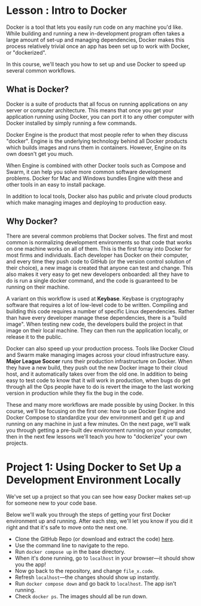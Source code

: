 # Lesson : Intro to Docker

Docker is a tool that lets you easily run code on any machine you'd like. While building and running a new in-development program often takes a large amount of set-up and managing dependencies, Docker makes this process relatively trivial once an app has been set up to work with Docker, or "dockerized".

In this course, we'll teach you how to set up and use Docker to speed up several common workflows.


## What is Docker?

Docker is a suite of products that all focus on running applications on any server or computer architecture. This means that once you get your application running using Docker, you can port it to any other computer with Docker installed by simply running a few commands.

Docker Engine is the product that most people refer to when they discuss "docker". Engine is the underlying technology behind all Docker products which builds images and runs them in containers. However, Engine on its own doesn't get you much.

When Engine is combined with other Docker tools such as Compose and Swarm, it can help you solve more common software development problems. Docker for Mac and Windows bundles Engine with these and other tools in an easy to install package.

In addition to local tools, Docker also has public and private cloud products which make managing images and deploying to production easy.


## Why Docker?

There are several common problems that Docker solves. The first and most common is normalizing development environments so that code that works on one machine works on all of them. This is the first forray into Docker for most firms and individuals. Each developer has Docker on their computer, and every time they push code to GitHub (or the version control solution of their choice), a new image is created that anyone can test and change. This also makes it very easy to get new developers onboarded: all they have to do is run a single docker command, and the code is guaranteed to be running on their machine.

A variant on this workflow is used at **Keybase**. Keybase is cryptography software that requires a lot of low-level code to be written. Compiling and building this code requires a number of specific Linux dependencies. Rather than have every developer manage these dependencies, there is a "build image". When testing new code, the developers build the project in that image on their local machine. They can then run the application locally, or release it to the public. 

Docker can also speed up your production process. Tools like Docker Cloud and Swarm make managing images across your cloud infrastructure easy. **Major League Soccer** runs their production infrastructure on Docker. When they have a new build, they push out the new Docker image to their cloud host, and it automatically takes over from the old one. In addition to being easy to test code to know that it will work in production, when bugs do get through all the Ops people have to do is revert the image to the last working version in production while they fix the bug in the code.

These and many more workflows are made possible by using Docker. In this course, we'll be focusing on the first one: how to use Docker Engine and Docker Compose to standardize your dev environment and get it up and running on any machine in just a few minutes. On the next page, we'll walk you through getting a pre-built dev environment running on your computer, then in the next few lessons we'll teach you how to "dockerize" your own projects.


# Project 1: Using Docker to Set Up a Development Environment Locally

We've set up a project so that you can see how easy Docker makes set-up for someone new to your code base.

Below we'll walk you through the steps of getting your first Docker environment up and running. After each step, we'll let you know if you did it right and that it's safe to move onto the next one. 

* Clone the GitHub Repo (or download and extract the code) [here](link/for/the/future).
* Use the command line to navigate to the repo.
* Run `docker compose up` in the base directory.
* When it's done running, go to `localhost` in your browser—it should show you the app!
* Now go back to the repository, and change `file_x.code`.
* Refresh `localhost`—the changes should show up instantly.
* Run `docker compose down` and go back to `localhost`. The app isn't running. 
* Check `docker ps`. The images should all be run down.
